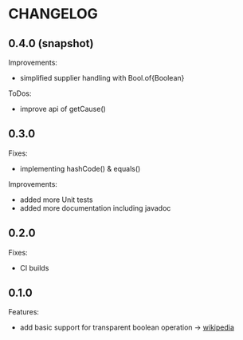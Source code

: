 # CHANGELOG

## 0.4.0 (snapshot)

Improvements:
 -  simplified supplier handling with Bool.of{Boolean}
 
ToDos:
 - improve api of getCause()
 
## 0.3.0

Fixes:
 - implementing hashCode() & equals()

Improvements:
 - added more Unit tests
 - added more documentation including javadoc

## 0.2.0

Fixes:
 - CI builds

## 0.1.0

Features:
  - add basic support for transparent boolean operation -> [wikipedia](https://en.wikipedia.org/wiki/Boolean_algebra)
